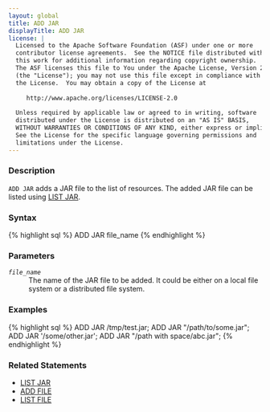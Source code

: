 ```yaml
---
layout: global
title: ADD JAR
displayTitle: ADD JAR
license: |
  Licensed to the Apache Software Foundation (ASF) under one or more
  contributor license agreements.  See the NOTICE file distributed with
  this work for additional information regarding copyright ownership.
  The ASF licenses this file to You under the Apache License, Version 2.0
  (the "License"); you may not use this file except in compliance with
  the License.  You may obtain a copy of the License at
 
     http://www.apache.org/licenses/LICENSE-2.0
 
  Unless required by applicable law or agreed to in writing, software
  distributed under the License is distributed on an "AS IS" BASIS,
  WITHOUT WARRANTIES OR CONDITIONS OF ANY KIND, either express or implied.
  See the License for the specific language governing permissions and
  limitations under the License.
---
```


### Description
`ADD JAR` adds a JAR file to the list of resources. The added JAR file can be listed using [LIST JAR](sql-ref-syntax-aux-resource-mgmt-list-jar.html).

### Syntax
{% highlight sql %}
ADD JAR file_name
{% endhighlight %}

### Parameters
<dl>
 <dt><code><em>file_name</em></code></dt>
 <dd>The name of the JAR file to be added. It could be either on a local file system or a distributed file system.</dd>
</dl>

### Examples
{% highlight sql %}
ADD JAR /tmp/test.jar;
ADD JAR "/path/to/some.jar";
ADD JAR '/some/other.jar';
ADD JAR "/path with space/abc.jar";
{% endhighlight %}

### Related Statements
 * [LIST JAR](sql-ref-syntax-aux-resource-mgmt-list-jar.html)
 * [ADD FILE](sql-ref-syntax-aux-resource-mgmt-add-file.html)
 * [LIST FILE](sql-ref-syntax-aux-resource-mgmt-list-file.html)
